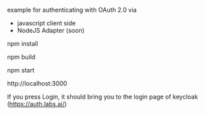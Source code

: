 example for authenticating with OAuth 2.0 via

* javascript client side
* NodeJS Adapter (soon)

npm install

npm build

npm start


http://localhost:3000

If you press Login, it should bring you to the login page of keycloak 
(https://auth.labs.ai/)
